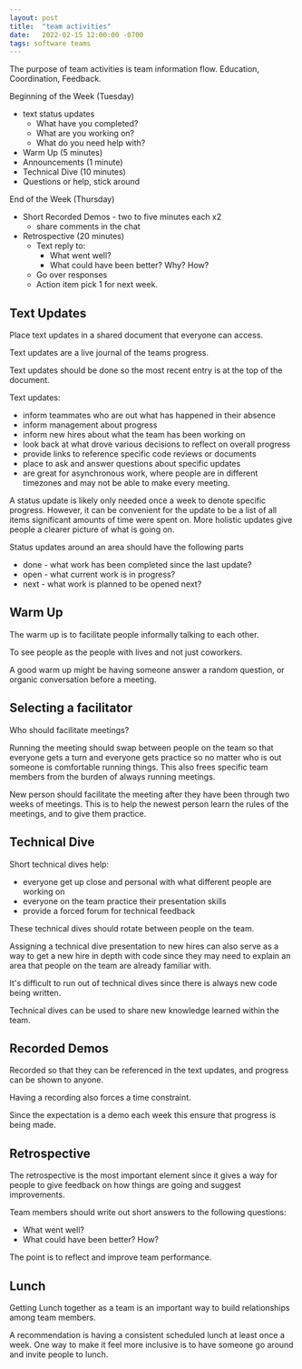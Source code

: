 ```yaml
---
layout: post
title:  "team activities"
date:   2022-02-15 12:00:00 -0700
tags: software teams
---
```


The purpose of team activities is team information flow. Education, Coordination, Feedback.


Beginning of the Week (Tuesday)

- text status updates
    - What have you completed?
    - What are you working on?
    - What do you need help with?
- Warm Up (5 minutes)
- Announcements (1 minute)
- Technical Dive (10 minutes)
- Questions or help, stick around

End of the Week (Thursday)

- Short Recorded Demos - two to five minutes each x2
    - share comments in the chat
- Retrospective (20 minutes)
    - Text reply to:
        - What went well?
        - What could have been better? Why? How?
    - Go over responses
    - Action item pick 1 for next week.

## Text Updates

Place text updates in a shared document that everyone can access.

Text updates are a live journal of the teams progress.

Text updates should be done so the most recent entry is at the top of the document.

Text updates:

- inform teammates who are out what has happened in their absence
- inform management about progress
- inform new hires about what the team has been working on
- look back at what drove various decisions to reflect on overall progress
- provide links to reference specific code reviews or documents
- place to ask and answer questions about specific updates
- are great for asynchronous work, where people are in different timezones and may not be able to make every meeting.

A status update is likely only needed once a week to denote specific progress. However, it can be convenient for the update to be a list of all items significant amounts of time were spent on. More holistic updates give people a clearer picture of what is going on.

Status updates around an area should have the following parts

- done - what work has been completed since the last update?
- open - what current work is in progress?
- next - what work is planned to be opened next?


## Warm Up

The warm up is to facilitate people informally talking to each other.

To see people as the people with lives and not just coworkers.

A good warm up might be having someone answer a random question, or organic conversation before a meeting.

## Selecting a facilitator

Who should facilitate meetings?

Running the meeting should swap between people on the team so that everyone gets a turn and everyone gets practice so no matter who is out someone is comfortable running things. This also frees specific team members from the burden of always running meetings.

New person should facilitate the meeting after they have been through two weeks of meetings. This is to help the newest person learn the rules of the meetings, and to give them practice.


## Technical Dive

Short technical dives help:

- everyone get up close and personal with what different people are working on
- everyone on the team practice their presentation skills
- provide a forced forum for technical feedback

These technical dives should rotate between people on the team.

Assigning a technical dive presentation to new hires can also serve as a way to get a new hire in depth with code since they may need to explain an area that people on the team are already familiar with.

It's difficult to run out of technical dives since there is always new code being written.

Technical dives can be used to share new knowledge learned within the team.

## Recorded Demos

Recorded so that they can be referenced in the text updates, and progress can be shown to anyone.

Having a recording also forces a time constraint.

Since the expectation is a demo each week this ensure that progress is being made.

## Retrospective

The retrospective is the most important element since it gives a way for people to give feedback on how things are going and suggest improvements.

Team members should write out short answers to the following questions:

- What went well?
- What could have been better? How?

The point is to reflect and improve team performance.

## Lunch

Getting Lunch together as a team is an important way to build relationships among team members.

A recommendation is having a consistent scheduled lunch at least once a week. One way to make it feel more inclusive is to have someone go around and invite people to lunch.

